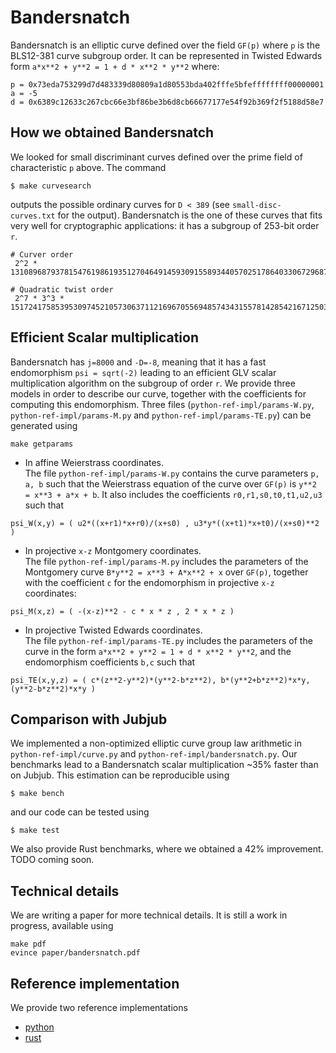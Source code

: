 # Bandersnatch

Bandersnatch is an elliptic curve defined over the field `GF(p)` where
`p` is the BLS12-381 curve subgroup order. It can be represented in
Twisted Edwards form `a*x**2 + y**2 = 1 + d * x**2 * y**2` where:
```python3
p = 0x73eda753299d7d483339d80809a1d80553bda402fffe5bfeffffffff00000001
a = -5
d = 0x6389c12633c267cbc66e3bf86be3b6d8cb66677177e54f92b369f2f5188d58e7
```

## How we obtained Bandersnatch

We looked for small discriminant curves defined over the prime field
of characteristic `p` above.
The command 
```shell
$ make curvesearch
```
outputs the possible ordinary curves for `D < 389` (see
`small-disc-curves.txt` for the output).
Bandersnatch is the one of these curves that fits very well for
cryptographic applications: it has a subgroup of 253-bit order `r`.
```python3
# Curver order
 2^2 * 13108968793781547619861935127046491459309155893440570251786403306729687672801

# Quadratic twist order
 2^7 * 3^3 * 15172417585395309745210573063711216967055694857434315578142854216712503379
```

## Efficient Scalar multiplication

Bandersnatch has `j=8000` and `-D=-8`, meaning that it has a fast endomorphism
`psi = sqrt(-2)` leading to an efficient GLV scalar multiplication
algorithm on the subgroup of order `r`.
We provide three models in order to describe our curve, together with
the coefficients for computing this endomorphism.
Three files (`python-ref-impl/params-W.py`, `python-ref-impl/params-M.py` and
`python-ref-impl/params-TE.py`) can be generated using
```shell
make getparams
```
* In affine Weierstrass coordinates.<br>
The file `python-ref-impl/params-W.py` contains the curve parameters `p, a, b` such
that the Weierstrass equation of the curve over `GF(p)` is `y**2 =
x**3 + a*x + b`. It also includes the coefficients
`r0,r1,s0,t0,t1,u2,u3` such that
```python3
psi_W(x,y) = ( u2*((x+r1)*x+r0)/(x+s0) , u3*y*((x+t1)*x+t0)/(x+s0)**2 )
```
* In projective `x-z` Montgomery coordinates.<br>
The file `python-ref-impl/params-M.py` includes the parameters of the Montgomery curve
`B*y**2 = x**3 + A*x**2 + x` over `GF(p)`, together with the
coefficient `c` for the endomorphism in projective `x-z` coordinates:
```python3
psi_M(x,z) = ( -(x-z)**2 - c * x * z , 2 * x * z )
```
* In projective Twisted Edwards coordinates.<br>
The file `python-ref-impl/params-TE.py` includes the parameters of the curve in the
form `a*x**2 + y**2 = 1 + d * x**2 * y**2`, and the endomorphism
coefficients `b,c` such that
```python3
psi_TE(x,y,z) = ( c*(z**2-y**2)*(y**2-b*z**2), b*(y**2+b*z**2)*x*y, (y**2-b*z**2)*x*y )
```

## Comparison with Jubjub

We implemented a non-optimized elliptic curve group law arithmetic in
`python-ref-impl/curve.py` and `python-ref-impl/bandersnatch.py`.
Our benchmarks lead to a Bandersnatch scalar multiplication ~35%
faster than on Jubjub.
This estimation can be reproducible using
```shell
$ make bench
```
and our code can be tested using
```shell
$ make test
```
We also provide Rust benchmarks, where we obtained a 42%
improvement. TODO coming soon.

## Technical details
We are writing a paper for more technical details. It is still a work
in progress, available using
```shell
make pdf
evince paper/bandersnatch.pdf
```

## Reference implementation
We provide two reference implementations
- [python](https://github.com/asanso/Bandersnatch/tree/main/python-ref-impl)
- [rust](https://github.com/zhenfeizhang/bandersnatch)
